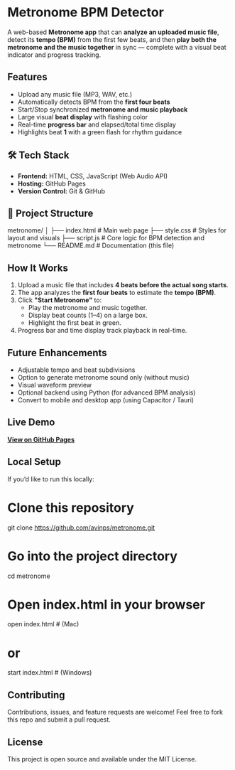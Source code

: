 # Metronome BPM Detector

A web-based **Metronome app** that can **analyze an uploaded music file**, detect its **tempo (BPM)** from the first few beats, and then **play both the metronome and the music together** in sync — complete with a visual beat indicator and progress tracking.

## Features

- Upload any music file (MP3, WAV, etc.)
- Automatically detects BPM from the **first four beats**
- Start/Stop synchronized **metronome and music playback**
- Large visual **beat display** with flashing color
- Real-time **progress bar** and elapsed/total time display
- Highlights beat **1** with a green flash for rhythm guidance

## 🛠️ Tech Stack

- **Frontend:** HTML, CSS, JavaScript (Web Audio API)
- **Hosting:** GitHub Pages
- **Version Control:** Git & GitHub

## 📂 Project Structure

metronome/
│
├── index.html        # Main web page
├── style.css         # Styles for layout and visuals
├── script.js         # Core logic for BPM detection and metronome
└── README.md         # Documentation (this file)

## How It Works

1. Upload a music file that includes **4 beats before the actual song starts**.
2. The app analyzes the **first four beats** to estimate the **tempo (BPM)**.
3. Click **"Start Metronome"** to:
   - Play the metronome and music together.
   - Display beat counts (1–4) on a large box.
   - Highlight the first beat in green.
4. Progress bar and time display track playback in real-time.

## Future Enhancements

- Adjustable tempo and beat subdivisions  
- Option to generate metronome sound only (without music)  
- Visual waveform preview  
- Optional backend using Python (for advanced BPM analysis)  
- Convert to mobile and desktop app (using Capacitor / Tauri)

## Live Demo

**[View on GitHub Pages](https://avinps.github.io/metronome/)**

## Local Setup

If you’d like to run this locally:

# Clone this repository
git clone https://github.com/avinps/metronome.git

# Go into the project directory
cd metronome

# Open index.html in your browser
open index.html   # (Mac)
# or
start index.html  # (Windows)

## Contributing

Contributions, issues, and feature requests are welcome!
Feel free to fork this repo and submit a pull request.

## License

This project is open source and available under the MIT License.


